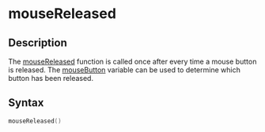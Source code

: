 # mouseReleased

## Description

The [mouseReleased](mouseReleased) function is called once after every time a mouse button is released. The [mouseButton](mouseButton) variable can be used to determine which button has been released.

## Syntax

```c
mouseReleased()
```
